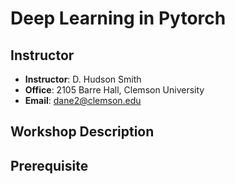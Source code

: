 # Deep Learning in Pytorch 

## Instructor
- **Instructor**: D. Hudson Smith
- **Office**: 2105 Barre Hall, Clemson University
- **Email**: dane2@clemson.edu

## Workshop Description

## Prerequisite